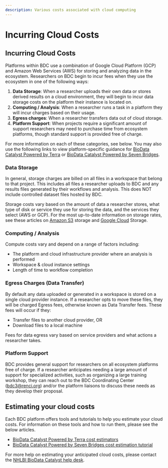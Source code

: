 ```yaml
---
description: Various costs associated with cloud computing
---
```


# Incurring Cloud Costs

## Incurring Cloud Costs

Platforms within BDC use a combination of Google Cloud Platform (GCP) and Amazon Web Services (AWS) for storing and analyzing data in the ecosystem. Researchers on BDC begin to incur fees when they use the ecosystem in one of the following ways:

1. **Data Storage**: When a researcher uploads their own data or stores derived results on a cloud environment, they will begin to incur data storage costs on the platform their instance is located on.&#x20;
2. **Computing / Analysis**: When a researcher runs a task in a platform they will incur charges based on their usage.&#x20;
3. **Egress charges**: When a researcher transfers data out of cloud storage.
4. **Platform Support**: When projects require a significant amount of support researchers may need to purchase time from ecosystem platforms, though standard support is provided free of charge.

For more information on each of these categories, see below. You may also use the following links to view platform-specific guidance for [BioData Catalyst Powered by Terra](https://biodatacatalyst.nhlbi.nih.gov/platforms/terra) or [BioData Catalyst Powered by Seven Bridges](https://sb-biodatacatalyst.readme.io/docs/about-pricing).&#x20;

### Data Storage

In general, storage charges are billed on all files in a workspace that belong to that project. This includes all files a researcher uploads to BDC and any results files generated by their workflows and analysis. This does NOT include controlled dataset files hosted by BDC.&#x20;

Storage costs vary based on the amount of data a researcher stores, what type of disk or service they use for storing the data, and the services they select (AWS or GCP). For the most up-to-date information on storage rates, see these articles on [Amazon S3](https://aws.amazon.com/s3/pricing/) storage and [Google Cloud](https://cloud.google.com/storage/pricing) Storage.

### Computing / Analysis

Compute costs vary and depend on a range of factors including:

* The platform and cloud infrastructure provider where an analysis is performed
* Workspace & cloud instance settings
* Length of time to workflow completion

### Egress Charges (Data Transfer)

By default any data uploaded or generated in a workspace is stored on a single cloud provider instance. If a researcher opts to move these files, they will be charged Egress fees, otherwise known as Data Transfer fees. These fees will occur if they:

* Transfer files to another cloud provider, OR
* Download files to a local machine

Fees for data egress vary based on service providers and what actions a researcher takes.&#x20;

### Platform Support

BDC provides general support for researchers on all ecosystem platforms free of charge. If a researcher anticipates needing a large amount of support for specialized activities, such as organizing a large training workshop, they can reach out to the BDC Coordinating Center ([bdc3@renci.org](mailto:bdc3@renci.org)) and/or the platform liaisons to discuss these needs as they develop their proposal.&#x20;

## Estimating your cloud costs

Each BDC platform offers tools and tutorials to help you estimate your cloud costs. For information on these tools and how to run them, please see the below articles.&#x20;

* [BioData Catalyst Powered by Terra cost estimators](https://support.terra.bio/hc/en-us/articles/360037862771-How-much-did-a-workflow-analysis-cost-#h_01EX5EDKS3JTYAGNN5NYH7NNZT)
* [BioData Catalyst Powered by Seven Bridges cost estimation tutorial](https://sb-biodatacatalyst.readme.io/docs/estimate-and-manage-your-cloud-costs)

For more help on estimating your anticipated cloud costs, please contact the [NHLBI BioData Catalyst help desk](https://biodatacatalyst.nhlbi.nih.gov/contact).&#x20;
